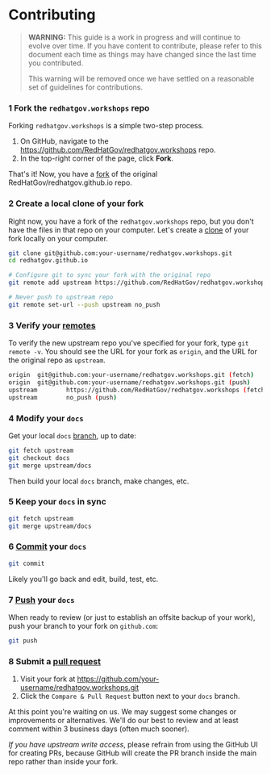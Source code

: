 # Contributing

> **WARNING:** This guide is a work in progress and will continue to evolve over
> time. If you have content to contribute, please refer to this document
> each time as things may have changed since the last time you contributed.
>
> This warning will be removed once we have settled on a reasonable set of
> guidelines for contributions.

### 1 Fork the `redhatgov.workshops` repo

Forking `redhatgov.workshops` is a simple two-step process.

1. On GitHub, navigate to the https://github.com/RedHatGov/redhatgov.workshops
repo.
2. In the top-right corner of the page, click **Fork**.

That's it! Now, you have a [fork][git-fork] of the original RedHatGov/redhatgov.github.io
repo.

### 2 Create a local clone of your fork

Right now, you have a fork of the `redhatgov.workshops` repo, but you don't have the files in that repo on your computer. Let's create a [clone][git-clone] of your fork locally on your computer.

```sh
git clone git@github.com:your-username/redhatgov.workshops.git
cd redhatgov.github.io

# Configure git to sync your fork with the original repo
git remote add upstream https://github.com/RedHatGov/redhatgov.workshops

# Never push to upstream repo
git remote set-url --push upstream no_push
```

### 3 Verify your [remotes][git-remotes]

To verify the new upstream repo you've specified for your fork, type
`git remote -v`. You should see the URL for your fork as `origin`, and the URL for the original repo as `upstream`.

```sh
origin  git@github.com:your-username/redhatgov.workshops.git (fetch)
origin  git@github.com:your-username/redhatgov.workshops.git (push)
upstream        https://github.com/RedHatGov/redhatgov.workshops (fetch)
upstream        no_push (push)
```

### 4 Modify your `docs`

Get your local `docs` [branch][git-branch], up to date:

```sh
git fetch upstream
git checkout docs
git merge upstream/docs
```

Then build your local `docs` branch, make changes, etc.

### 5 Keep your `docs` in sync

```sh
git fetch upstream
git merge upstream/docs
```

### 6 [Commit][git-commit] your `docs`

```sh
git commit
```

Likely you'll go back and edit, build, test, etc.

### 7 [Push][git-push] your `docs`

When ready to review (or just to establish an offsite backup of your work),
push your branch to your fork on `github.com`:

```sh
git push
```

### 8 Submit a [pull request][pr]

1. Visit your fork at https://github.com/your-username/redhatgov.workshops.git
2. Click the `Compare & Pull Request` button next to your `docs` branch.

At this point you're waiting on us. We may suggest some changes or improvements
or alternatives. We'll do our best to review and at least comment within 3
business days (often much sooner).

_If you have upstream write access_, please refrain from using the GitHub UI
for creating PRs, because GitHub will create the PR branch inside the main
repo rather than inside your fork.

[git-fork]: https://help.github.com/articles/fork-a-repo/
[git-clone]: https://git-scm.com/docs/git-clone
[git-remotes]: https://git-scm.com/book/en/v2/Git-Basics-Working-with-Remotes
[git-branch]: https://git-scm.com/docs/git-branch
[git-commit]: https://git-scm.com/docs/git-commit
[git-push]: https://git-scm.com/docs/git-push
[pr]: https://github.com/RedHatGov/redhatgov.workshops/compare/
